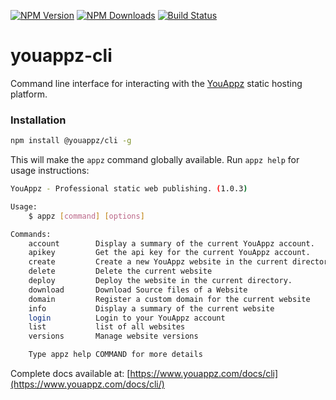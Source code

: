 [![NPM Version][npm-image]][npm-url]
[![NPM Downloads][downloads-image]][downloads-url]
[![Build Status][travis-image]][travis-url]

# youappz-cli

Command line interface for interacting with the [YouAppz](https://www.youappz.com) static hosting platform.

### Installation

```sh
npm install @youappz/cli -g
```

This will make the `appz` command globally available. Run `appz help` for usage instructions:

```sh
YouAppz - Professional static web publishing. (1.0.3)

Usage:
    $ appz [command] [options]

Commands:
    account        Display a summary of the current YouAppz account.
    apikey         Get the api key for the current YouAppz account.
    create         Create a new YouAppz website in the current directory
    delete         Delete the current website
    deploy         Deploy the website in the current directory.
    download       Download Source files of a Website
    domain         Register a custom domain for the current website
    info           Display a summary of the current website
    login          Login to your YouAppz account
    list           list of all websites
    versions       Manage website versions

    Type appz help COMMAND for more details
```

Complete docs available at: [https://www.youappz.com/docs/cli](https://www.youappz.com/docs/cli/)

[npm-image]: https://img.shields.io/npm/v/youappz-cli.svg?style=flat
[npm-url]: https://npmjs.org/package/youappz-cli
[travis-image]: https://img.shields.io/travis/youappz/youappz-cli.svg?style=flat
[travis-url]: https://travis-ci.org/youappz/youappz-cli
[downloads-image]: https://img.shields.io/npm/dm/youappz-cli.svg?style=flat
[downloads-url]: https://npmjs.org/package/youappz-cli

